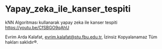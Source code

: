 # Yapay_zeka_ile_kanser_tespiti
kNN Algoritması kullanarak yapay zeka ile kanser tespiti 
https://youtu.be/CfSBGO9qAhU

Evrim Arda Kalafat, evrim.kalafat@stu.fbu.edu.tr, İzinsiz Kopyalanamaz
Tüm hakları saklıdır®️.
